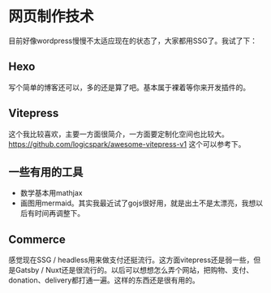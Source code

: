 # 网页制作技术

目前好像wordpress慢慢不太适应现在的状态了，大家都用SSG了。我试了下：

## Hexo
写个简单的博客还可以，多的还是算了吧。基本属于裸着等你来开发插件的。

## Vitepress
这个我比较喜欢，主要一方面很简介，一方面要定制化空间也比较大。
https://github.com/logicspark/awesome-vitepress-v1 这个可以参考下。

## 一些有用的工具
- 数学基本用mathjax
- 画图用mermaid。其实我最近试了gojs很好用，就是出土不是太漂亮，我想以后有时间再调整下。


## Commerce
感觉现在SSG / headless用来做支付还挺流行。这方面vitepress还是弱一些，但是Gatsby / Nuxt还是很流行的。以后可以想想怎么弄个网站，把购物、支付、donation、delivery都打通一遍。这样的东西还是很有用的。